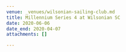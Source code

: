 ```yaml
---
venue: _venues/wilsonian-sailing-club.md
title: Millennium Series 4 at Wilsonian SC
date: 2020-06-06
date_end: 2020-04-07
attachments: []

---
```

